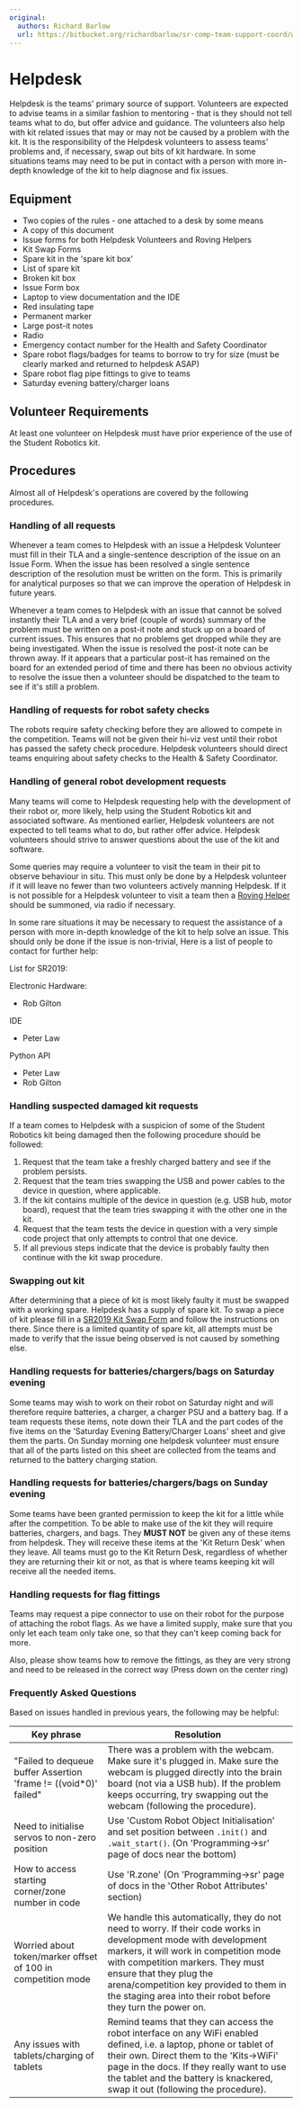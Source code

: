 ```yaml
---
original:
  authors: Richard Barlow
  url: https://bitbucket.org/richardbarlow/sr-comp-team-support-coord/wiki/Helpdesk
---
```

# Helpdesk

Helpdesk is the teams' primary source of support. Volunteers are expected to advise teams in a similar fashion to mentoring - that is they should not tell teams what to do, but offer advice and guidance. The volunteers also help with kit related issues that may or may not be caused by a problem with the kit. It is the responsibility of the Helpdesk volunteers to assess teams' problems and, if necessary, swap out bits of kit hardware. In some situations teams may need to be put in contact with a person with more in-depth knowledge of the kit to help diagnose and fix issues.

## Equipment

 * Two copies of the rules - one attached to a desk by some means
 * A copy of this document
 * Issue forms for both Helpdesk Volunteers and Roving Helpers
 * Kit Swap Forms
 * Spare kit in the 'spare kit box'
 * List of spare kit
 * Broken kit box
 * Issue Form box
 * Laptop to view documentation and the IDE
 * Red insulating tape
 * Permanent marker
 * Large post-it notes
 * Radio
 * Emergency contact number for the Health and Safety Coordinator
 * Spare robot flags/badges for teams to borrow to try for size (must be clearly marked and returned to helpdesk ASAP)
 * Spare robot flag pipe fittings to give to teams
 * Saturday evening battery/charger loans

## Volunteer Requirements

At least one volunteer on Helpdesk must have prior experience of the use of the Student Robotics kit.

## Procedures

Almost all of Helpdesk's operations are covered by the following procedures.

### Handling of all requests

Whenever a team comes to Helpdesk with an issue a Helpdesk Volunteer must fill in their TLA and a single-sentence description of the issue on an Issue Form. When the issue has been resolved a single sentence description of the resolution must be written on the form. This is primarily for analytical purposes so that we can improve the operation of Helpdesk in future years.

Whenever a team comes to Helpdesk with an issue that cannot be solved instantly their TLA and a very brief (couple of words) summary of the problem must be written on a post-it note and stuck up on a board of current issues. This ensures that no problems get dropped while they are being investigated. When the issue is resolved the post-it note can be thrown away. If it appears that a particular post-it has remained on the board for an extended period of time and there has been no obvious activity to resolve the issue then a volunteer should be dispatched to the team to see if it's still a problem.

### Handling of requests for robot safety checks

The robots require safety checking before they are allowed to compete in the competition. Teams will not be given their hi-viz vest until their robot has passed the safety check procedure. Helpdesk volunteers should direct teams enquiring about safety checks to the Health & Safety Coordinator.

### Handling of general robot development requests

Many teams will come to Helpdesk requesting help with the development of their robot or, more likely, help using the Student Robotics kit and associated software. As mentioned earlier, Helpdesk volunteers are not expected to tell teams what to do, but rather offer advice. Helpdesk volunteers should strive to answer questions about the use of the kit and software.

Some queries may require a volunteer to visit the team in their pit to observe behaviour in situ. This must only be done by a Helpdesk volunteer if it will leave no fewer than two volunteers actively manning Helpdesk. If it is not possible for a Helpdesk volunteer to visit a team then a [Roving Helper](/competition/team-support/Roving_Helper) should be summoned, via radio if necessary.

In some rare situations it may be necessary to request the assistance of a person with more in-depth knowledge of the kit to help solve an issue. This should only be done if the issue is non-trivial, Here is a list of people to contact for further help:

List for SR2019:

Electronic Hardware:
-   Rob Gilton

IDE
-   Peter Law

Python API
-   Peter Law
-   Rob Gilton

### Handling suspected damaged kit requests

If a team comes to Helpdesk with a suspicion of some of the Student Robotics kit being damaged then the following procedure should be followed:

 1. Request that the team take a freshly charged battery and see if the problem persists.
 1. Request that the team tries swapping the USB and power cables to the device in question, where applicable.
 1. If the kit contains multiple of the device in question (e.g. USB hub, motor board), request that the team tries swapping it with the other one in the kit.
 1. Request that the team tests the device in question with a very simple code project that only attempts to control that one device.
 1. If all previous steps indicate that the device is probably faulty then continue with the kit swap procedure.

### Swapping out kit

After determining that a piece of kit is most likely faulty it must be swapped with a working spare. Helpdesk has a supply of spare kit. To swap a piece of kit please fill in a [SR2019 Kit Swap Form](https://docs.google.com/document/d/1tvzO0WEqL8m0B0QEBJziylZGAx0bpNe0RP6K1INMVZA/edit?usp=sharing) and follow the instructions on there. Since there is a limited quantity of spare kit, all attempts must be made to verify that the issue being observed is not caused by something else.

### Handling requests for batteries/chargers/bags on Saturday evening

Some teams may wish to work on their robot on Saturday night and will therefore require batteries, a charger, a charger PSU and a battery bag. If a team requests these items, note down their TLA and the part codes of the five items on the 'Saturday Evening Battery/Charger Loans' sheet and give them the parts. On Sunday morning one helpdesk volunteer must ensure that all of the parts listed on this sheet are collected from the teams and returned to the battery charging station.

### Handling requests for batteries/chargers/bags on Sunday evening

Some teams have been granted permission to keep the kit for a little while after the competition. To be able to make use of the kit they will require batteries, chargers, and bags. They **MUST NOT** be given any of these items from helpdesk. They will receive these items at the 'Kit Return Desk' when they leave. All teams must go to the Kit Return Desk, regardless of whether they are returning their kit or not, as that is where teams keeping kit will receive all the needed items.

### Handling requests for flag fittings

Teams may request a pipe connector to use on their robot for the purpose of attaching the robot flags. As we have a limited supply, make sure that you only let each team only take one, so that they can't keep coming back for more.

Also, please show teams how to remove the fittings, as they are very strong and need to be released in the correct way (Press down on the center ring)

### Frequently Asked Questions

Based on issues handled in previous years, the following may be helpful:

| Key phrase | Resolution |
|------------|------------|
| "Failed to dequeue buffer Assertion 'frame != ((void*0)' failed" | There was a problem with the webcam. Make sure it's plugged in. Make sure the webcam is plugged directly into the brain board (not via a USB hub). If the problem keeps occurring, try swapping out the webcam (following the procedure). |
| Need to initialise servos to non-zero position | Use 'Custom Robot Object Initialisation' and set position between `.init()` and `.wait_start()`. (On 'Programming->sr' page of docs near the bottom) |
| How to access starting corner/zone number in code | Use 'R.zone' (On 'Programming->sr' page of docs in the 'Other Robot Attributes' section) |
| Worried about token/marker offset of 100 in competition mode | We handle this automatically, they do not need to worry. If their code works in development mode with development markers, it will work in competition mode with competition markers. They must ensure that they plug the arena/competition key provided to them in the staging area into their robot before they turn the power on. |
| Any issues with tablets/charging of tablets | Remind teams that they can access the robot interface on any WiFi enabled defined, i.e. a laptop, phone or tablet of their own. Direct them to the 'Kits->WiFi' page in the docs. If they really want to use the tablet and the battery is knackered, swap it out (following the procedure). |
